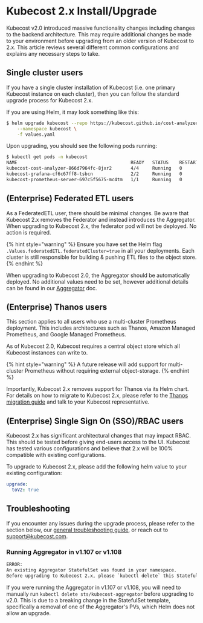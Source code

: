 # Kubecost 2.x Install/Upgrade

Kubecost v2.0 introduced massive functionality changes including changes to the backend architecture. This may require additional changes be made to your environment before upgrading from an older version of Kubecost to 2.x. This article reviews several different common configurations and explains any necessary steps to take.

## Single cluster users

If you have a single cluster installation of Kubecost (i.e. one primary Kubecost instance on each cluster), then you can follow the standard upgrade process for Kubecost 2.x.

If you are using Helm, it may look something like this:

```sh
$ helm upgrade kubecost --repo https://kubecost.github.io/cost-analyzer/ cost-analyzer \
    --namespace kubecost \
    -f values.yaml
```

Upon upgrading, you should see the following pods running:

```sh
$ kubectl get pods -n kubecost
NAME                                          READY   STATUS    RESTARTS   AGE
kubecost-cost-analyzer-866d7964fc-8jxr2       4/4     Running   0          108s
kubecost-grafana-cf6c67ff8-tsbcn              2/2     Running   0          108s
kubecost-prometheus-server-697c5f5675-mc4tm   1/1     Running   0          108s
```

## (Enterprise) Federated ETL users

As a FederatedETL user, there should be minimal changes. Be aware that Kubecost 2.x removes the Federator and instead introduces the Aggregator. When upgrading to Kubecost 2.x, the federator pod will not be deployed. No action is required.

{% hint style="warning" %}
Ensure you have set the Helm flag `.Values.federatedETL.federatedCluster=true` in all your deployments. Each cluster is still responsible for building & pushing ETL files to the object store.
{% endhint %}

When upgrading to Kubecost 2.0, the Aggregator should be automatically deployed. No additional values need to be set, however additional details can be found in our [Aggregator](/install-and-configure/install/multi-cluster/federated-etl/aggregator.md) doc.

## (Enterprise) Thanos users

This section applies to all users who use a multi-cluster Prometheus deployment. This includes architectures such as Thanos, Amazon Managed Prometheus, and Google Managed Prometheus.

As of Kubecost 2.0, Kubecost requires a central object store which all Kubecost instances can write to.

{% hint style="warning" %}
A future release will add support for multi-cluster Prometheus without requiring external object-storage.
{% endhint %}

Importantly, Kubecost 2.x removes support for Thanos via its Helm chart. For details on how to migrate to Kubecost 2.x, please refer to the [Thanos migration guide](/install-and-configure/install/multi-cluster/federated-etl/thanos-migration-guide.md) and talk to your Kubecost representative.

## (Enterprise) Single Sign On (SSO)/RBAC users

Kubecost 2.x has significant architectural changes that may impact RBAC. This should be tested before giving end-users access to the UI. Kubecost has tested various configurations and believe that 2.x will be 100% compatible with existing configurations.

To upgrade to Kubecost 2.x, please add the following helm value to your existing configuration:

```yaml
upgrade:
  toV2: true
```

## Troubleshooting

If you encounter any issues during the upgrade process, please refer to the section below, our [general troubleshooting guide](/troubleshooting/troubleshoot-install.md), or reach out to support@kubecost.com.

### Running Aggregator in v1.107 or v1.108

```txt
ERROR:
An existing Aggregator StatefulSet was found in your namespace.
Before upgrading to Kubecost 2.x, please `kubectl delete` this Statefulset.
```

If you were running the Aggregator in v1.107 or v1.108, you will need to manually run `kubectl delete sts/kubecost-aggregator` before upgrading to v2.0. This is due to a breaking change in the StatefulSet template, specifically a removal of one of the Aggregator's PVs, which Helm does not allow an upgrade.
